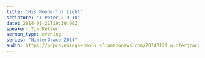 ```yaml
---
title: "His Wonderful Light"
scripture: "1 Peter 2:9-10"
date: 2014-01-21T19:30:00Z
speaker: Tim Keller
sermon_type: evening
series: "WinterGrace 2014"
audio: https://pcpceveningsermons.s3.amazonaws.com/20140121_wintergrace_keller-52e041e442bd7.mp3 
---
```



